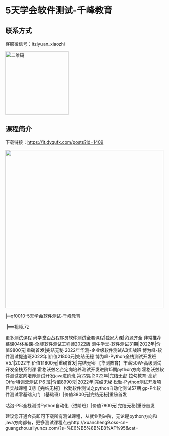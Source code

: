 # 5天学会软件测试-千峰教育

## 联系方式

客服微信号：itziyuan_xiaozhi

<img src="https://ziyuanyun.oss-cn-guangzhou.aliyuncs.com/common/20240614073449/666b82192834a.jpg" width="200" height="200" alt="二维码">

## 课程简介

下载链接：https://it.dyqufx.com/posts?id=1409

<img src="https://ziyuanyun.oss-cn-guangzhou.aliyuncs.com/yun/20240515153432/6644658844c68.jpg" width="500" alt="">

  ┣━qf0010-5天学会软件测试-千峰教育

 ┣━视频.7z

  更多测试课程  尚学堂百战程序员软件测试全套课程|独家大课|资源齐全 非常推荐 慕课04体系课-全能软件测试工程师2022版 测牛学堂-软件测试31期|2022年|价值9800元|重磅首发|完结无秘 2022年华测-企业级软件测试A3实战班 博为峰-软件测试提速班2022年|价值21800元|完结无秘 博为峰-Python全栈测试开发班V5.1|2022年|价值11800元|重磅首发|完结无密 【华测教育】年薪50W-高级测试开发全栈系列课 霍格沃兹名企定向培养测试开发进阶15期python方向 霍格沃兹软件测试定向培养测试开发java进阶班 第22期|2022年|完结无密 拉勾教育-高薪Offer特训营测试 P6 班|价值8990元|2022年|完结无秘 松勤-Python测试开发项目实战课程 3期【完结无秘】 松勤软件测试之python自动化测试57期 gp-P4:软件测试零基础入门（基础班）|价值3800元|完结无秘|重磅首发

 咕泡-P5:全栈测试Python自动化（进阶班）|价值7800元|完结无秘|重磅首发

 建议您开通会员即可下载所有测试课程，从就业到进阶，无论是python方向和java方向都有，更多测试课程点击http://xuancheng9.oss-cn-guangzhou.aliyuncs.com/?s=%E6%B5%8B%E8%AF%95&amp;cat= &nbsp;

  